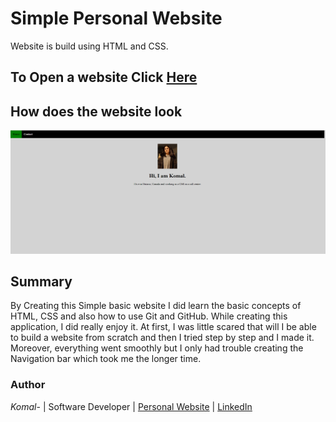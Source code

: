 # Simple Personal Website
Website is build using HTML and CSS.

## To Open a website Click [Here](https://komalgill0310.github.io/Simple-Personal-Website/)

## How does the website look 
<img src="Screenshot of the website.PNG"> 

## Summary
By Creating this Simple basic website I did learn the basic concepts of HTML, CSS and also how to use Git and GitHub. While creating this application, I did really enjoy it. At first, I was little scared that will I be able to build a website from scratch and then I tried step by step and I made it. Moreover, everything went smoothly but I only had trouble creating the Navigation bar which took me the longer time.

### Author

*Komal*- | Software Developer | [Personal Website](https://komalgill0310.github.io/Simple-Personal-Website/) |        [LinkedIn](www.linkedin.com/in/komalpreet-kaur-3b6924177)

